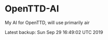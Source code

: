 # OpenTTD-AI
My AI for OpenTTD, will use primarily air

Latest backup: Sun Sep 29 16:49:02 UTC 2019
